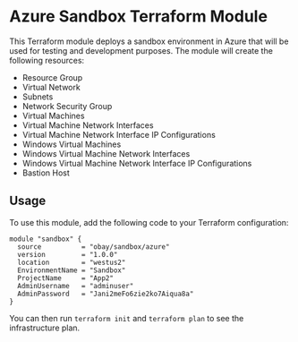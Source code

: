 # Azure Sandbox Terraform Module

This Terraform module deploys a sandbox environment in Azure that will be used for testing and development purposes. The module will create the following resources:
- Resource Group
- Virtual Network
- Subnets
- Network Security Group
- Virtual Machines
- Virtual Machine Network Interfaces
- Virtual Machine Network Interface IP Configurations
- Windows Virtual Machines
- Windows Virtual Machine Network Interfaces
- Windows Virtual Machine Network Interface IP Configurations
- Bastion Host


## Usage

To use this module, add the following code to your Terraform configuration:

```hcl
module "sandbox" {
  source          = "obay/sandbox/azure"
  version         = "1.0.0"
  location        = "westus2"
  EnvironmentName = "Sandbox"
  ProjectName     = "App2"
  AdminUsername   = "adminuser"
  AdminPassword   = "Jani2meFo6zie2ko7Aiqua8a"
}
```

You can then run `terraform init` and `terraform plan` to see the infrastructure plan.